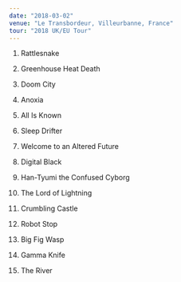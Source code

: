 ```yaml
---
date: "2018-03-02"
venue: "Le Transbordeur, Villeurbanne, France"
tour: "2018 UK/EU Tour"
---
```



 1. Rattlesnake

 2. Greenhouse Heat Death

 3. Doom City

 4. Anoxia

 5. All Is Known

 6. Sleep Drifter

 7. Welcome to an Altered Future

 8. Digital Black

 9. Han-Tyumi the Confused Cyborg

10. The Lord of Lightning

11. Crumbling Castle

12. Robot Stop

13. Big Fig Wasp

14. Gamma Knife

15. The River
